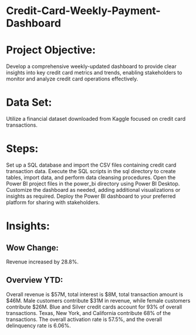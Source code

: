 # Credit-Card-Weekly-Payment-Dashboard

# Project Objective:
Develop a comprehensive weekly-updated dashboard to provide clear insights into key credit card metrics and trends, enabling stakeholders to monitor and analyze credit card operations effectively.

# Data Set:
Utilize a financial dataset downloaded from Kaggle focused on credit card transactions.

# Steps:
Set up a SQL database and import the CSV files containing credit card transaction data. Execute the SQL scripts in the sql directory to create tables, import data, and perform data cleansing procedures. Open the Power BI project files in the power_bi directory using Power BI Desktop. Customize the dashboard as needed, adding additional visualizations or insights as required. Deploy the Power BI dashboard to your preferred platform for sharing with stakeholders.

# Insights:
## Wow Change: 
Revenue increased by 28.8%.
## Overview YTD: 
Overall revenue is $57M, total interest is $8M, total transaction amount is $46M. Male customers contribute $31M in revenue, while female customers contribute $26M. Blue and Silver credit cards account for 93% of overall transactions. Texas, New York, and California contribute 68% of the transactions. The overall activation rate is 57.5%, and the overall delinquency rate is 6.06%.
